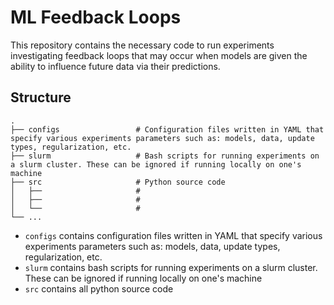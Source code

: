 # ML Feedback Loops
This repository contains the necessary code to run experiments investigating feedback loops that may occur when models are given the ability to influence future data via their predictions.

## Structure

    .
    ├── configs                 # Configuration files written in YAML that specify various experiments parameters such as: models, data, update types, regularization, etc.
    ├── slurm                   # Bash scripts for running experiments on a slurm cluster. These can be ignored if running locally on one's machine
    ├── src                     # Python source code
    │   ├──                     # 
    │   ├──                     # 
    │   └──                     # 
    └── ...

- `configs` contains configuration files written in YAML that specify various experiments parameters such as: models, data, update types, regularization, etc.
- `slurm` contains bash scripts for running experiments on a slurm cluster. These can be ignored if running locally on one's machine
- `src` contains all python source code 
